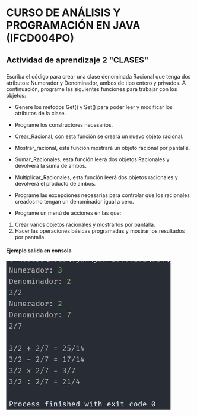 # CURSO DE ANÁLISIS Y PROGRAMACIÓN EN JAVA (IFCD004PO)

## Actividad de aprendizaje 2 "CLASES"

### 

Escriba el código para crear una clase denominada Racional que tenga dos atributos: Numerador y Denominador, ambos de tipo entero y privados. A continuación, programe las siguientes funciones para trabajar con los objetos:

- Genere los métodos Get() y Set() para poder leer y modificar los atributos de la clase.
- Programe los constructores necesarios.
- Crear_Racional, con esta función se creará un nuevo objeto racional.
- Mostrar_racional, esta función mostrará un objeto racional por pantalla.
- Sumar_Racionales, esta función leerá dos objetos Racionales y devolverá la suma de ambos.
- Multiplicar_Racionales, esta función leerá dos objetos racionales y devolverá el producto de ambos.
- Programe las excepciones necesarias para controlar que los racionales creados no tengan un denominador igual a cero.

- Programe un menú de acciones en las que:
1. Crear varios objetos racionales y mostrarlos por pantalla.
2. Hacer las operaciones básicas programadas y mostrar los resultados por pantalla.

#### Ejemplo salida en consola

![ejemplo testing](Testing.jpg)